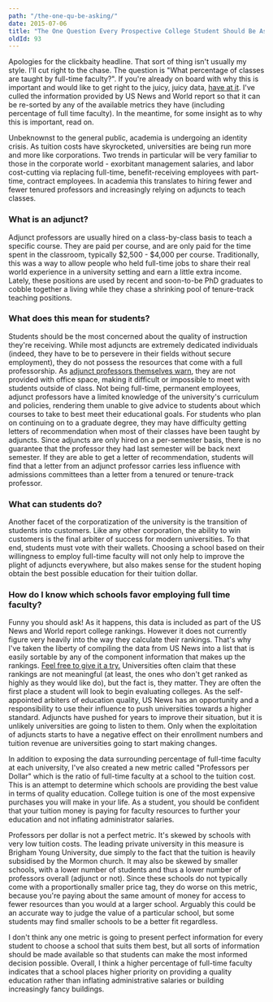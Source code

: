```yaml
---
path: "/the-one-qu-be-asking/"
date: 2015-07-06
title: "The One Question Every Prospective College Student Should Be Asking"
oldId: 93
---
```

Apologies for the clickbaity headline. That sort of thing isn't usually my
style. I'll cut right to the chase. The question is "What percentage of classes
are taught by full-time faculty?". If you're already on board with why this is
important and would like to get right to the juicy, juicy data,
[have at it](/adjunct/colleges.html). I've culled the information provided by US
News and World report so that it can be re-sorted by any of the available
metrics they have (including percentage of full time faculty). In the meantime,
for some insight as to why this is important, read on.

Unbeknownst to the general public, academia is undergoing an identity
crisis. As tuition costs have skyrocketed, universities are being run more and
more like corporations. Two trends in particular will be very familiar to those
in the corporate world - exorbitant management salaries, and labor cost-cutting
via replacing full-time, benefit-receiving employees with part-time, contract
employees. In academia this translates to hiring fewer and fewer tenured
professors and increasingly relying on adjuncts to teach classes.

### What is an adjunct?

Adjunct professors are usually hired on a class-by-class basis to
teach a specific course. They are paid per course, and are only paid
for the time spent in the classroom, typically $2,500 - $4,000 per
course. Traditionally, this was a way to allow people who held
full-time jobs to share their real world experience in a university
setting and earn a little extra income. Lately, these positions are
used by recent and soon-to-be PhD graduates to cobble together a
living while they chase a shrinking pool of tenure-track teaching
positions.

### What does this mean for students?

Students should be the most concerned about the quality of instruction
they're receiving. While most adjuncts are extremely dedicated
individuals (indeed, they have to be to persevere in their fields
without secure employment), they do not possess the resources that
come with a full professorship. As
[adjunct professors themselves warn](http://www.theatlantic.com/education/archive/2015/05/the-cost-of-an-adjunct/394091/?single_page=true),
they are not provided with office space, making it difficult or
impossible to meet with students outside of class. Not being
full-time, permanent employees, adjunct professors have a limited
knowledge of the university's curriculum and policies, rendering them
unable to give advice to students about which courses to take to best
meet their educational goals. For students who plan on continuing on
to a graduate degree, they may have difficulty getting letters of
recommendation when most of their classes have been taught by
adjuncts. Since adjuncts are only hired on a per-semester basis, there
is no guarantee that the professor they had last semester will be back
next semester. If they are able to get a letter of recommendation,
students will find that a letter from an adjunct professor carries
less influence with admissions committees than a letter from a tenured
or tenure-track professor.

### What can students do?

Another facet of the corporatization of the university is the transition of
students into customers. Like any other corporation, the ability to win
customers is the final arbiter of success for modern universities. To that end,
students must vote with their wallets. Choosing a school based on their
willingness to employ full-time faculty will not only help to improve the plight
of adjuncts everywhere, but also makes sense for the student hoping obtain the
best possible education for their tuition dollar.

### How do I know which schools favor employing full time faculty?

Funny you should ask! As it happens, this data is included as part of the US
News and World report college rankings. However it does not currently figure
very heavily into the way they calculate their rankings. That's why I've taken
the liberty of compiling the data from US News into a list that is easily
sortable by any of the component information that makes up the
rankings. [Feel free to give it a try.](/adjunct/colleges.html) Universities
often claim that these rankings are not meaningful (at least, the ones who don't
get ranked as highly as they would like do), but the fact is, they matter. They
are often the first place a student will look to begin evaluating colleges. As
the self-appointed arbiters of education quality, US News has an opportunity and
a responsibility to use their influence to push universities towards a higher
standard. Adjuncts have pushed for years to improve their situation, but it is
unlikely universities are going to listen to them. Only when the exploitation of
adjuncts starts to have a negative effect on their enrollment numbers and
tuition revenue are universities going to start making changes.

In addition to exposing the data surrounding percentage of full-time faculty at
each university, I've also created a new metric called "Professors per Dollar"
which is the ratio of full-time faculty at a school to the tuition cost. This is
an attempt to determine which schools are providing the best value in terms of
quality education. College tuition is one of the most expensive purchases you
will make in your life. As a student, you should be confident that your tuition
money is paying for faculty resources to further your education and not
inflating administrator salaries. 

Professors per dollar is not a perfect metric. It's skewed by schools with very
low tuition costs. The leading private university in this measure is Brigham
Young University, due simply to the fact that the tuition is heavily subsidised
by the Mormon church. It may also be skewed by smaller schools, with a lower
number of students and thus a lower number of professors overall (adjunct or
not). Since these schools do not typically come with a proportionally smaller
price tag, they do worse on this metric, because you're paying about the same
amount of money for access to fewer resources  than you would at a larger
school. Arguably this could be an accurate way to judge the value of a
particular school, but some students may find smaller schools to be a better fit
regardless. 

I don't think any one metric is going to present perfect information for every
student to choose a school that suits them best, but all sorts of information
should be made available so that students can make the most informed decision
possible. Overall, I think a higher percentage of full-time faculty indicates
that a school places higher priority on providing a quality education rather
than inflating administrative salaries or building increasingly fancy buildings.